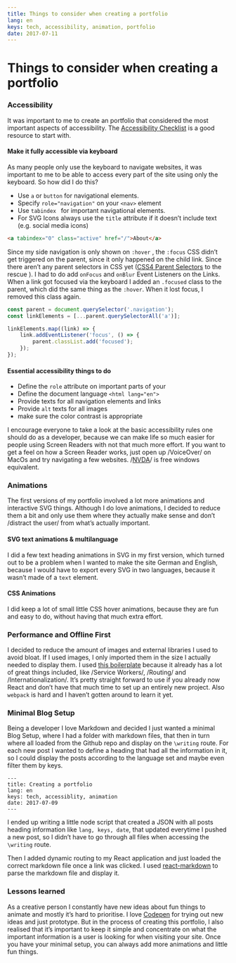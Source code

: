 ```yaml
---
title: Things to consider when creating a portfolio
lang: en
keys: tech, accessibility, animation, portfolio
date: 2017-07-11
---
```


# Things to consider when creating a portfolio
### Accessibility
It was important to me to create an portfolio that considered the most important aspects of accessibility.  The [Accessibility Checklist](http://a11yproject.com/checklist.html) is a good resource to start with. 

#### Make it fully accessible via keyboard
As many people only use the keyboard to navigate websites, it was important to me to be able to access every part of the site using only the keyboard. So how did I do this?
- Use `a` or `button` for navigational elements.
- Specify `role="navigation"`  on your `<nav>` element
- Use `tabindex `  for important navigational elements.
- For SVG Icons always use the `title` attribute if it doesn’t include text (e.g. social media icons)
```html
<a tabindex="0" class="active" href="/">About</a>
```

Since my side navigation is only shown on `:hover` ,  the `:focus` CSS didn’t get triggered on the parent, since it only happened on the child link. Since there aren’t any parent selectors in CSS yet ([CSS4 Parent Selectors](https://www.w3.org/TR/selectors4/) to the rescue ). I had to do add `onFocus` and `onBlur`  Event Listeners on the Links. When a link got focused via the keyboard I added an `.focused` class to the parent, which did the same thing as the `:hover`. When it lost focus, I removed this class again. 

```javascript
const parent = document.querySelector('.navigation');
const linkElements = [...parent.querySelectorAll('a')];

linkElements.map((link) => {
	link.addEventListener('focus', () => {
		parent.classList.add('focused');
	});
});
```
 
#### Essential accessibility things to do 
- Define the `role` attribute on important parts of your 
- Define the document language `<html lang="en">`
- Provide texts for all navigation elements and links
- Provide  `alt`  texts for all images
- make sure the color contrast  is appropriate

I encourage everyone to take a look at the basic accessibility rules one should do as a developer, because we can make life so much easier for people using Screen Readers with not that much more effort. If you want to get a feel on how a Screen Reader works, just open up /VoiceOver/ on MacOs and try navigating a few websites. /[NVDA](https://www.nvaccess.org/)/ is free windows equivalent. 

### Animations
The first versions of my portfolio involved a lot more animations and interactive SVG things. Although I do love animations, I decided to reduce them a bit and only use them where they actually make sense and don’t /distract the user/ from what’s actually important. 

#### SVG text animations & multilanguage
I did a few text heading animations in SVG in my first version, which turned out to be a problem when I wanted to make the site German and English, because I would have to export every SVG in two languages, because it wasn’t made of a `text` element. 

#### CSS Animations
 I did keep a lot of small little CSS hover animations, because they are fun and easy to do, without having that much extra effort.

### Performance and Offline First
I decided to reduce the amount of images and external libraries I used to avoid bloat. If I used images, I only imported them in the size I actually needed to display them. I used [this boilerplate](https://github.com/react-boilerplate/react-boilerplate) because it already has a lot of great things included, like /Service Workers/, /Routing/ and /Internationalization/.  It’s pretty straight forward to use if you already now React and don’t have that much time to set up an entirely new project. Also `webpack` is hard and I haven’t gotten around to learn it yet. 

### Minimal Blog Setup
Being a developer I love Markdown and decided I just wanted a minimal Blog Setup, where I had a folder with markdown files, that then in turn where all loaded from the Github repo  and display on the `\writing` route. For each new post I wanted to define a heading that had all the information in it, so I could display the posts according to the language set and maybe even filter them by keys. 

```
---
title: Creating a portfolio
lang: en
keys: tech, accessiblity, animation
date: 2017-07-09
---
```

I ended up writing a little node script that created a JSON with all posts heading information like `lang, keys, date`, that updated everytime I pushed a new post, so I didn’t have to go through all files when accessing the `\writing` route. 

Then I added dynamic routing to my React application and just loaded the correct markdown file once a link was clicked. I used [react-markdown](https://github.com/rexxars/react-markdown) to parse the markdown file and display it. 

### Lessons learned
As a creative person I constantly have new ideas about fun things to animate and mostly it’s hard to prioritise. I love [Codepen](https://codepen.io/lisilinhart/) for trying out new ideas and just prototype. But in the process of creating this portfolio, I also realised that it’s important to keep it simple and  concentrate on what the important information is a user is looking for when visiting your site. Once you have your minimal setup, you can always add more animations and little fun things. 
